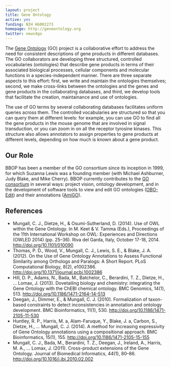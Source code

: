 ```yaml
---
layout: project
title: Gene Ontology
active: yes
funding: NIH HG002273
homepage: http://geneontology.org
twitter: news4go
---
```


The [Gene Ontology](http://geneontology.org) (GO) project is a collaborative effort to address the need for consistent descriptions of gene products in different databases. The GO collaborators are developing three structured, controlled vocabularies (ontologies) that describe gene products in terms of their associated biological processes, cellular components and molecular functions in a species-independent manner. There are three separate aspects to this effort: first, we write and maintain the ontologies themselves; second, we make cross-links between the ontologies and the genes and gene products in the collaborating databases, and third, we develop tools that facilitate the creation, maintainance and use of ontologies.

The use of GO terms by several collaborating databases facilitates uniform queries across them. The controlled vocabularies are structured so that you can query them at different levels: for example, you can use GO to find all the gene products in the mouse genome that are involved in signal transduction, or you can zoom in on all the receptor tyrosine kinases. This structure also allows annotators to assign properties to gene products at different levels, depending on how much is known about a gene product.

## Our Role

BBOP has been a member of the GO consortium since its inception in 1999, for which Suzanna Lewis was a founding member (with Michael Ashburner, Judy Blake, and Mike Cherry). BBOP currently contributes to the [GO consortium](http://www.geneontology.org/GO.consortiumlist.shtml) in several ways: project vision, ontology development, and in the development of software tools to view and edit GO ontologies ([OBO-Edit](http://www.oboedit.org/)) and their annotations ([AmiGO](http://amigo.geneontology.org/cgi-bin/amigo/go.cgi)).

## References

 * Mungall, C. J., Dietze, H., & Osumi-Sutherland, D. (2014). Use of OWL within the Gene Ontology. In M. Keet & V. Tamma (Eds.), Proceedings of the 11th International Workshop on OWL: Experiences and Directions (OWLED 2014) (pp. 25–36). Riva del Garda, Italy, October 17-18, 2014. http://doi.org/10.1101/010090
 * Thomas, P. D., Wood, V., Mungall, C. J., Lewis, S. E., & Blake, J. A. (2012). On the Use of Gene Ontology Annotations to Assess Functional Similarity among Orthologs and Paralogs: A Short Report. PLoS Computational Biology, 8(2), e1002386. http://doi.org/10.1371/journal.pcbi.1002386
 * Hill, D. P., Adams, N., Bada, M., Batchelor, C., Berardini, T. Z., Dietze, H., … Lomax, J. (2013). Dovetailing biology and chemistry: integrating the Gene Ontology with the ChEBI chemical ontology. BMC Genomics, 14(1), 513. http://doi.org/10.1186/1471-2164-14-513
 * Deegan, J., Dimmer, E., & Mungall, C. J. (2010). Formalization of taxon-based constraints to detect inconsistencies in annotation and ontology development. BMC Bioinformatics, 11(1), 530. http://doi.org/10.1186/1471-2105-11-530
 * Huntley, R. P., Harris, M. a, Alam-Faruque, Y., Blake, J. a, Carbon, S., Dietze, H., … Mungall, C. J. (2014). A method for increasing expressivity of Gene Ontology annotations using a compositional approach. BMC Bioinformatics, 15(1), 155. http://doi.org/10.1186/1471-2105-15-155
 * Mungall, C. J., Bada, M., Berardini, T. Z., Deegan, J., Ireland, A., Harris, M. A., … Lomax, J. (2011). Cross-product extensions of the Gene Ontology. Journal of Biomedical Informatics, 44(1), 80–86. http://doi.org/10.1016/j.jbi.2010.02.002
 
